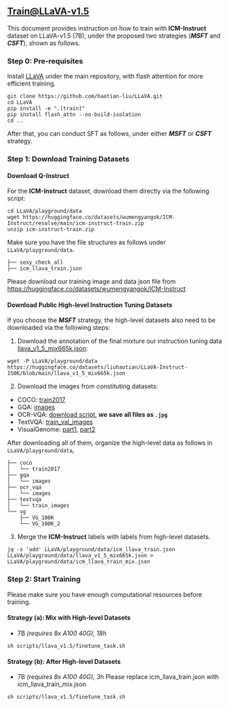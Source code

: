## Train@LLaVA-v1.5

This document provides instruction on how to train with **ICM-Instruct** dataset on LLaVA-v1.5 (7B), under the proposed two strategies (***MSFT*** and ***CSFT***), shown as follows.


### Step 0: Pre-requisites

Install [LLaVA](https://github.com/haotian-liu/LLaVA/) under the main repository, with flash attention for more efficient training.

```shell
git clone https://github.com/haotian-liu/LLaVA.git
cd LLaVA
pip install -e ".[train]"
pip install flash_attn --no-build-isolation
cd ..
```

After that, you can conduct SFT as follows, under either ***MSFT*** or ***CSFT*** strategy.

### Step 1: Download Training Datasets


#### Download Q-Instruct

For the **ICM-Instruct** dataset, download them directly via the following script:

```shell
cd LLaVA/playground/data
wget https://huggingface.co/datasets/wumengyangok/ICM-Instruct/resolve/main/icm-instruct-train.zip
unzip icm-instruct-train.zip
```

Make sure you have the file structures as follows under `LLaVA/playground/data`.

```
├── sexy_check_all
├── icm_llava_train.json
```

Please download our training image and data json file from
https://huggingface.co/datasets/wumengyangok/ICM-Instruct


#### Download Public High-level Instruction Tuning Datasets

If you choose the ***MSFT*** strategy, the high-level datasets also need to be downloaded via the following steps:



1. Download the annotation of the final mixture our instruction tuning data [llava_v1_5_mix665k.json](https://huggingface.co/datasets/liuhaotian/LLaVA-Instruct-150K/blob/main/llava_v1_5_mix665k.json):

```shell
wget -P LLaVA/playground/data https://huggingface.co/datasets/liuhaotian/LLaVA-Instruct-150K/blob/main/llava_v1_5_mix665k.json
```

2. Download the images from constituting datasets:

- COCO: [train2017](http://images.cocodataset.org/zips/train2017.zip)
- GQA: [images](https://downloads.cs.stanford.edu/nlp/data/gqa/images.zip)
- OCR-VQA: [download script](https://drive.google.com/drive/folders/1_GYPY5UkUy7HIcR0zq3ZCFgeZN7BAfm_?usp=sharing), **we save all files as `.jpg`**
- TextVQA: [train_val_images](https://dl.fbaipublicfiles.com/textvqa/images/train_val_images.zip)
- VisualGenome: [part1](https://cs.stanford.edu/people/rak248/VG_100K_2/images.zip), [part2](https://cs.stanford.edu/people/rak248/VG_100K_2/images2.zip)

After downloading all of them, organize the high-level data as follows in `LLaVA/playground/data`,

```
├── coco
│   └── train2017
├── gqa
│   └── images
├── ocr_vqa
│   └── images
├── textvqa
│   └── train_images
└── vg
    ├── VG_100K
    └── VG_100K_2
```

3. Merge the **ICM-Instruct** labels with labels from high-level datasets.

```shell
jq -s 'add' LLaVA/playground/data/icm_llava_train.json LLaVA/playground/data/llava_v1_5_mix665k.json > LLaVA/playground/data/icm_llava_train_mix.json
```

### Step 2: Start Training

Please make sure you have enough computational resources before training.

#### Strategy (a): Mix with High-level Datasets

- 7B *(requires 8x A100 40G), 18h*

```shell
sh scripts/llava_v1.5/finetune_task.sh
```

#### Strategy (b): After High-level Datasets

- 7B *(requires 8x A100 40G), 3h*
Please replace icm_llava_train.json with icm_llava_train_mix.json

```shell
sh scripts/llava_v1.5/finetune_task.sh
```
